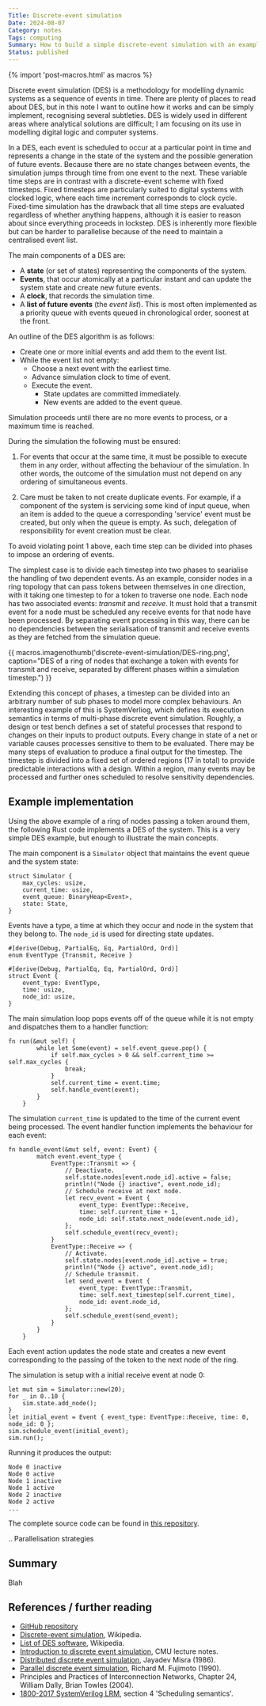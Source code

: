 ```yaml
---
Title: Discrete-event simulation
Date: 2024-08-07
Category: notes
Tags: computing
Summary: How to build a simple discrete-event simulation with an example in Rust
Status: published
---
```


{% import 'post-macros.html' as macros %}

Discrete event simulation (DES) is a methodology for modelling dynamic systems
as a sequence of events in time. There are plenty of places to read about DES,
but in this note I want to outline how it works and can be simply implement,
recognising several subtleties. DES is widely used in different areas where
analytical solutions are difficult; I am focusing on its use in modelling
digital logic and computer systems.

In a DES, each event is scheduled to occur at a particular point in time and
represents a change in the state of the system and the possible generation of
future events. Because there are no state changes between events, the
simulation jumps through time from one event to the next. These variable time
steps are in contrast with a discrete-event scheme with fixed timesteps. Fixed
timesteps are particularly suited to digital systems with clocked logic, where
each time increment corresponds to clock cycle. Fixed-time simulation has the
drawback that all time steps are evaluated regardless of whether anything
happens, although it is easier to reason about since everything proceeds in
lockstep. DES is inherently more flexible but can be harder to parallelise
because of the need to maintain a centralised event list.

The main components of a DES are:

- A **state** (or set of states) representing the components of the system.
- **Events**, that occur atomically at a particular instant and can update
  the system state and create new future events.
- A **clock**, that records the simulation time.
- A **list of future events** (the *event list*). This is most often implemented
  as a priority queue with events queued in chronological order, soonest at
  the front.

An outline of the DES algorithm is as follows:

- Create one or more initial events and add them to the event list.
- While the event list not empty:
    * Choose a next event with the earliest time.
    * Advance simulation clock to time of event.
    * Execute the event.
        - State updates are committed immediately.
        - New events are added to the event queue.

Simulation proceeds until there are no more events to process, or a maximum
time is reached.

During the simulation the following must be ensured:

1. For events that occur at the same time, it must be possible to execute them
   in any order, without affecting the behaviour of the simulation. In other
   words, the outcome of the simulation must not depend on any ordering of
   simultaneous events.

2. Care must be taken to not create duplicate events. For example, if a
  component of the system is servicing some kind of input queue, when an item
  is added to the queue a corresponding 'service' event must be created, but only
  when the queue is empty. As such, delegation of responsibility for event
  creation must be clear.

To avoid violating point 1 above, each time step can be divided into
phases to impose an ordering of events.

The simplest case is to divide each timestep into two phases to searialise the
handling of two dependent events. As an example, consider nodes in a ring
topology that can pass tokens between themselves in one direction, with it
taking one timestep to for a token to traverse one node. Each node has two
associated events: *transmit* and *receive*. It must hold that a transmit event
for a node must be scheduled any receive events for that node have been
processed. By separating event processing in this way, there can be no
dependencies between the serialisation of transmit and receive events as they
are fetched from the simulation queue.

{{ macros.imagenothumb('discrete-event-simulation/DES-ring.png',
                       caption="DES of a ring of nodes that exchange a token with events for transmit and receive, separated by different phases within a simulation timestep.") }}

Extending this concept of phases, a timestep can be divided into an arbitrary
number of sub phases to model more complex behaviours. An interesting example
of this is SystemVerliog, which defines its execution semantics in terms of
multi-phase discrete event simulation. Roughly, a design or test bench defines
a set of stateful processes that respond to changes on their inputs to product
outputs. Every change in state of a net or variable causes processes sensitive
to them to be evaluated. There may be many steps of evaluation to produce a
final output for the timestep. The timestep is divided into a fixed set of
ordered regions (17 in total) to provide predictable interactions with a
design. Within a region, many events may be processed and further ones
scheduled to resolve sensitivity dependencies.

## Example implementation

Using the above example of a ring of nodes passing a token around them, the
following Rust code implements a DES of the system. This is a very simple DES
example, but enough to illustrate the main concepts.

The main component is a `Simulator` object that maintains the event queue and the system state:

```
struct Simulator {
    max_cycles: usize,
    current_time: usize,
    event_queue: BinaryHeap<Event>,
    state: State,
}
```

Events have a type, a time at which they occur and node in the system that they
belong to. The `node_id` is used for directing state updates.

```
#[derive(Debug, PartialEq, Eq, PartialOrd, Ord)]
enum EventType {Transmit, Receive }

#[derive(Debug, PartialEq, Eq, PartialOrd, Ord)]
struct Event {
    event_type: EventType,
    time: usize,
    node_id: usize,
}
```

The main simulation loop pops events off of the queue while it is not empty and dispatches them to a
handler function:

```
fn run(&mut self) {
        while let Some(event) = self.event_queue.pop() {
            if self.max_cycles > 0 && self.current_time >= self.max_cycles {
                break;
            }
            self.current_time = event.time;
            self.handle_event(event);
        }
    }
```

The simulation `current_time` is updated to the time of the current event being processed.
The event handler function implements the behaviour for each event:

```
fn handle_event(&mut self, event: Event) {
        match event.event_type {
            EventType::Transmit => {
                // Deactivate.
                self.state.nodes[event.node_id].active = false;
                println!("Node {} inactive", event.node_id);
                // Schedule receive at next node.
                let recv_event = Event {
                    event_type: EventType::Receive,
                    time: self.current_time + 1,
                    node_id: self.state.next_node(event.node_id),
                };
                self.schedule_event(recv_event);
            }
            EventType::Receive => {
                // Activate.
                self.state.nodes[event.node_id].active = true;
                println!("Node {} active", event.node_id);
                // Schedule transmit.
                let send_event = Event {
                    event_type: EventType::Transmit,
                    time: self.next_timestep(self.current_time),
                    node_id: event.node_id,
                };
                self.schedule_event(send_event);
            }
        }
    }
```

Each event action updates the node state and creates a new event corresponding to the
passing of the token to the next node of the ring.

The simulation is setup with a initial receive event at node 0:

```
let mut sim = Simulator::new(20);
for _ in 0..10 {
    sim.state.add_node();
}
let initial_event = Event { event_type: EventType::Receive, time: 0, node_id: 0 };
sim.schedule_event(initial_event);
sim.run();
```

Running it produces the output:

```
Node 0 inactive
Node 0 active
Node 1 inactive
Node 1 active
Node 2 inactive
Node 2 active
...
```

The complete source code can be found in [this repository]().

.. Parallelisation strategies

## Summary

Blah

## References / further reading

- [GitHub repository](https://github.com/jameshanlon/discrete-event-simulator)
- [Discrete-event simulation](https://en.wikipedia.org/wiki/Discrete-event_simulation), Wikipedia.
- [List of DES software](https://en.wikipedia.org/wiki/List_of_discrete_event_simulation_software), Wikipedia.
- [Introduction to discrete event simulation](https://www.cs.cmu.edu/~music/cmsip/readings/intro-discrete-event-sim.html), CMU lecture notes.
- [Distributed discrete event simulation](https://dl.acm.org/doi/pdf/10.1145/6462.6485), Jayadev Misra (1986).
- [Parallel discrete event simulation](https://dl.acm.org/doi/10.1145/84537.84545), Richard M. Fujimoto (1990).
- Principles and Practices of Interconnection Networks, Chapter 24, William Dally, Brian Towles (2004).
- [1800-2017 SystemVerilog LRM](https://ieeexplore.ieee.org/document/8299595),  section 4 'Scheduling semantics'.
